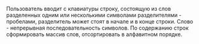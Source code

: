 Пользователь вводит с клавиатуры строку, состоящую из слов разделенных одним или несколькими символами
разделителями - пробелами, разделитель может стоят в начале и в конце строки. Слово - непрерывная последовательность
символов. По содержанию строк сформировать массив слов, отсортировать в алфавитном порядке.
